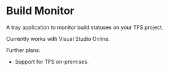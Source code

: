 # Build Monitor

A tray application to monitor build statuses on your TFS project.

Currently works with Visual Studio Online.  

Further plans:

- Support for TFS on-premises.

